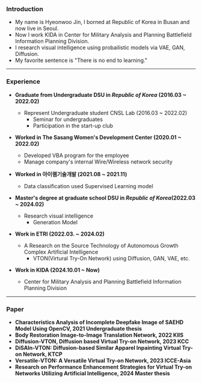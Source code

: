 ### **Introduction**

* My name is Hyeonwoo Jin, I borned at Republic of Korea in Busan and now live in Seoul.
* Now I work KIDA in Center for Military Analysis and Planning Battlefield Information Planning Division.
* I research visual intelligence using probailistic models via VAE, GAN, Diffusion.
* My favorite sentence is "There is no end to learning."

---

### **Experience**

* **Graduate from Undergraduate DSU in *Republic of Korea* (2016.03 ~ 2022.02)**
    * Represent Undergraduate student CNSL Lab (2016.03 ~ 2022.02)
        * Seminar for undergraduates
        * Participation in the start-up club

* **Worked in The Sasang Women's Development Center (2020.01 ~ 2022.02)**
    * Developed VBA program for the employee
    * Manage company's internal Wire/Wireless network security

* **Worked in 아이램기술개발 (2021.08 ~ 2021.11)**
    * Data classification used Supervised Learning model

* **Master's degree at graduate school DSU in *Republic of Korea*(2022.03 ~ 2024.02)**
    * Research visual intelligence
        * Generation Model

* **Work in ETRI (2022.03. ~ 2024.02)**
    * A Research on the Source Technology of Autonomous Growth Complex Artificial Intelligence
        * VTON(Virtural Try-On Network) using Diffusion, GAN, VAE, etc.

* **Work in KIDA (2024.10.01 ~ Now)**
    * Center for Military Analysis and Planning Battlefield Information Planning Division

---

### **Paper**

* **Characteristics Analysis of Incomplete Deepfake Image of SAEHD Model Using OpenCV, 2021 Undergraduate thesis**
* **Body Restoration Image-to-Image Translation Network, 2022 KIIS**
* **Diffusion-VTON, Diffusion based Virtual Try-on Network, 2023 KCC**
* **DiSAIn-VTON: Diffusion-based Similar Apparel Inpainting Virtual Try-on Network, KTCP**
* **Versatile-VTON: A Versatile Virtual Try-on Network, 2023 ICCE-Asia**
* **Research on Performance Enhancement Strategies for Virtual Try-on Networks Utilizing Artificial Intelligence, 2024 Master thesis**
